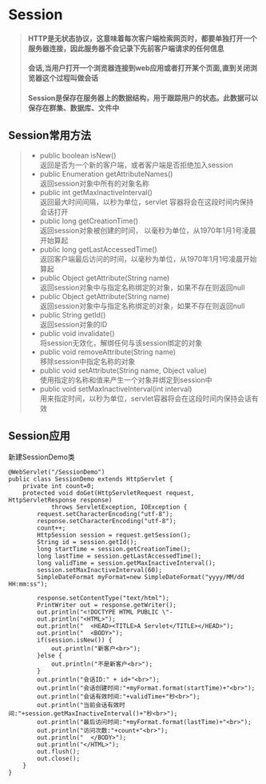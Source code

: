 # Session
>#### HTTP是无状态协议，这意味着每次客户端检索网页时，都要单独打开一个服务器连接，因此服务器不会记录下先前客户端请求的任何信息
>#### 会话,当用户打开一个浏览器连接到web应用或者打开某个页面,直到关闭浏览器这个过程叫做会话
>#### Session是保存在服务器上的数据结构，用于跟踪用户的状态。此数据可以保存在群集、数据库、文件中
## Session常用方法
>* public boolean isNew()  
返回是否为一个新的客户端，或者客户端是否拒绝加入session
>* public Enumeration getAttributeNames()  
返回session对象中所有的对象名称
>* public int getMaxInactiveInterval()  
返回最大时间间隔，以秒为单位，servlet 容器将会在这段时间内保持会话打开
>* public long getCreationTime()  
返回session对象被创建的时间， 以毫秒为单位，从1970年1月1号凌晨开始算起
>* public long getLastAccessedTime()  
返回客户端最后访问的时间，以毫秒为单位，从1970年1月1号凌晨开始算起
>* public Object getAttribute(String name)  
返回session对象中与指定名称绑定的对象，如果不存在则返回null
>* public Object getAttribute(String name)  
返回session对象中与指定名称绑定的对象，如果不存在则返回null
>* public String getId()  
返回session对象的ID
>* public void invalidate()  
将session无效化，解绑任何与该session绑定的对象
>* public void removeAttribute(String name)  
移除session中指定名称的对象
>* public void setAttribute(String name, Object value)  
使用指定的名称和值来产生一个对象并绑定到session中
>* public void setMaxInactiveInterval(int interval)  
用来指定时间，以秒为单位，servlet容器将会在这段时间内保持会话有效
## Session应用
新建SessionDemo类  
```  
@WebServlet("/SessionDemo")
public class SessionDemo extends HttpServlet {
	private int count=0;
	protected void doGet(HttpServletRequest request, HttpServletResponse response)
			throws ServletException, IOException {
		request.setCharacterEncoding("utf-8");
		response.setCharacterEncoding("utf-8");
		count++;
		HttpSession session = request.getSession();
		String id = session.getId();
		long startTime = session.getCreationTime();
		long lastTime = session.getLastAccessedTime();
		long validTime = session.getMaxInactiveInterval();
		session.setMaxInactiveInterval(60);
		SimpleDateFormat myFormat=new SimpleDateFormat("yyyy/MM/dd HH:mm:ss");

		response.setContentType("text/html");
		PrintWriter out = response.getWriter();
		out.println("<!DOCTYPE HTML PUBLIC \"-
		out.println("<HTML>");
		out.println("  <HEAD><TITLE>A Servlet</TITLE></HEAD>");
		out.println("  <BODY>");
		if(session.isNew()) {
			out.println("新客户<br>");
		}else {
			out.println("不是新客户<br>");
		}
		out.println("会话ID:" + id+"<br>");
		out.println("会话创建时间:"+myFormat.format(startTime)+"<br>");
		out.println("会话有效时间:"+validTime+"秒<br>");
		out.println("当前会话有效时间:"+session.getMaxInactiveInterval()+"秒<br>");
		out.println("最后访问时间:"+myFormat.format(lastTime)+"<br>");
		out.println("访问次数:"+count+"<br>");
		out.println("  </BODY>");
		out.println("</HTML>");
		out.flush();
		out.close();
	}
}

```  
